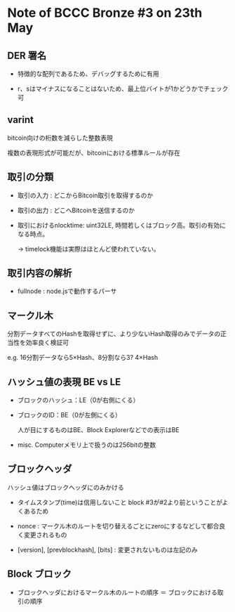 # Note of BCCC Bronze #3 on 23th May

## DER 署名

- 特徴的な配列であるため、デバッグするために有用

- r、sはマイナスになることはないため、最上位バイトが1かどうかでチェック可

## varint

bitcoin向けの桁数を減らした整数表現

複数の表現形式が可能だが、bitcoinにおける標準ルールが存在

## 取引の分類

- 取引の入力 : どこからBitcoin取引を取得するのか

- 取引の出力 : どこへBitcoinを送信するのか

- 取引におけるnlocktime: uint32LE, 時間若しくはブロック高。取引の有効になる時点。

    -> timelock機能は実際はほとんど使われていない。

## 取引内容の解析

- fullnode : node.jsで動作するパーサ

## マークル木

分割データすべてのHashを取得せずに、より少ないHash取得のみでデータの正当性を効率良く検証可

e.g. 16分割データなら5×Hash、8分割なら3? 4×Hash

## ハッシュ値の表現 BE vs LE

- ブロックのハッシュ：LE（0が右側にくる）

- ブロックのID：BE（0が左側にくる）

    人が目にするものはBE、Block Explorerなどでの表示はBE

- misc. Computerメモリ上で扱うのは256bitの整数

## ブロックヘッダ

ハッシュ値はブロックヘッダにのみかける

- タイムスタンプ(time)は信用しないこと block #3が#2より前ということがよくあるため

- nonce : マークル木のルートを切り替えるごとにzeroにするなどして都合良く変更されるもの

- [version], [prevblockhash], [bits] : 変更されないものは左記のみ

## Block ブロック

- ブロックヘッダにおけるマークル木のルートの順序 ＝ ブロックにおける取引の順序
